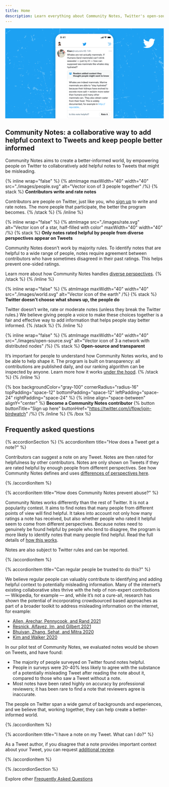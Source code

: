 ```yaml
---
title: Home
description: Learn everything about Community Notes, Twitter's open-source program to create a better-informed world.
---
```


![Screenshot of a mobile device showing a Tweet with a Community Note.](./images/help-rate-this-note-expanded.png)

## Community Notes: a collaborative way to add helpful context to Tweets and keep people better informed

Community Notes aims to create a better-informed world, by empowering people on Twitter to collaboratively add helpful notes to Tweets that might be misleading.

{% inline wrap="false" %}
{% atmImage maxWidth="40" width="40" src="./images/people.svg" alt="Vector icon of 3 people together" /%}
{% stack %}
**Contributors write and rate notes**

Contributors are people on Twitter, just like you, who [sign up](./contributing/signing-up.md) to write and rate notes. The more people that participate, the better the program becomes.
{% /stack %}
{% /inline %}

{% inline wrap="false" %}
{% atmImage src="./images/rate.svg" alt="Vector icon of a star, half-filled with color" maxWidth="40" width="40" /%}
{% stack %}
**Only notes rated helpful by people from diverse perspectives appear on Tweets**

Community Notes doesn't work by majority rules. To identify notes that are helpful to a wide range of people, notes require agreement between contributors who have sometimes disagreed in their past ratings. This helps prevent one-sided ratings.

Learn more about how Community Notes handles [diverse perspectives](./contributing/diversity-of-perspectives.md).
{% /stack %}
{% /inline %}

{% inline wrap="false" %}
{% atmImage maxWidth="40" width="40" src="./images/world.svg" alt="Vector icon of the earth" /%}
{% stack %}
**Twitter doesn’t choose what shows up, the people do**

Twitter doesn’t write, rate or moderate notes (unless they break the Twitter rules.) We believe giving people a voice to make these choices together is a fair and effective way to add information that helps people stay better informed.
{% /stack %}
{% /inline %}

{% inline wrap="false" %}
{% atmImage maxWidth="40" width="40" src="./images/open-source.svg" alt="Vector icon of 3 a network with distributed nodes" /%}
{% stack %}
**Open-source and transparent**

It’s important for people to understand how Community Notes works, and to be able to help shape it. The program is built on transparency: all contributions are published daily, and our ranking algorithm can be inspected by anyone. Learn more how it works [under the hood](./under-the-hood/download-data.md).
{% /stack %}
{% /inline %}

{% box backgroundColor="gray-100" cornerRadius="radius-16" topPadding="space-12" bottomPadding="space-12" leftPadding="space-24" rightPadding="space-24" %}
{% inline align="space-between" alignY="center" %}
**Become a Community Notes contributor**
{% button buttonTitle="Sign up here" buttonHref="https://twitter.com/i/flow/join-birdwatch" /%}
{% /inline %}
{% /box %}

## Frequently asked questions

{% accordionSection %}
{% accordionItem title="How does a Tweet get a note?"  %}

Contributors can suggest a note on any Tweet. Notes are then rated for helpfulness by other contributors. Notes are only shown on Tweets if they are rated helpful by enough people from different perspectives. See how Community Notes defines and uses [differences of perspectives here](./contributing/diversity-of-perspectives.md).

{% /accordionItem %}

{% accordionItem title="How does Community Notes prevent abuse?"  %}

Community Notes works differently than the rest of Twitter. It is not a popularity contest. It aims to find notes that many people from different points of view will find helpful. It takes into account not only how many ratings a note has received, but also whether people who rated it helpful seem to come from different perspectives. Because notes need to genuinely be found helpful by people who tend to disagree, the program is more likely to identify notes that many people find helpful. Read the full details of [how this works](./contributing/diversity-of-perspectives.md).

Notes are also subject to Twitter rules and can be reported.

{% /accordionItem %}

{% accordionItem title="Can regular people be trusted to do this?"  %}

We believe regular people can valuably contribute to identifying and adding helpful context to potentially misleading information. Many of the internet’s existing collaborative sites thrive with the help of non-expert contributions — Wikipedia, for example — and, while it’s not a cure-all, research has shown the potential of incorporating crowdsourced based approaches as part of a broader toolkit to address misleading information on the internet, for example:

- [Allen, Arechar, Pennycook, and Rand 2021](https://www.science.org/doi/10.1126/sciadv.abf4393)
- [Resnick, Alfayez, Im, and Gilbert 2021](https://arxiv.org/abs/2108.07898)
- [Bhuiyan, Zhang, Sehat, and Mitra 2020](https://arxiv.org/pdf/2008.09533.pdf)
- [Kim and Walker 2020](https://misinforeview.hks.harvard.edu/article/leveraging-volunteer-fact-checking-to-identify-misinformation-about-covid-19-in-social-media/)

In our pilot test of Community Notes, we evaluated notes would be shown on Tweets, and have found:

- The majority of people surveyed on Twitter found notes helpful.
- People in surveys were 20-40% less likely to agree with the substance of a potentially misleading Tweet after reading the note about it, compared to those who saw a Tweet without a note.
- Most notes have been rated highly on accuracy by professional reviewers; it has been rare to find a note that reviewers agree is inaccurate.

The people on Twitter span a wide gamut of backgrounds and experiences, and we believe that, working together, they can help create a better-informed world.

{% /accordionItem %}

{% accordionItem title="I have a note on my Tweet. What can I do?"  %}

As a Tweet author, if you disagree that a note provides important context about your Tweet, you can request [additional review](./contributing/additional-review.md).

{% /accordionItem %}

{% /accordionSection %}

Explore other [Frequently Asked Questions](./about/faq.md)
